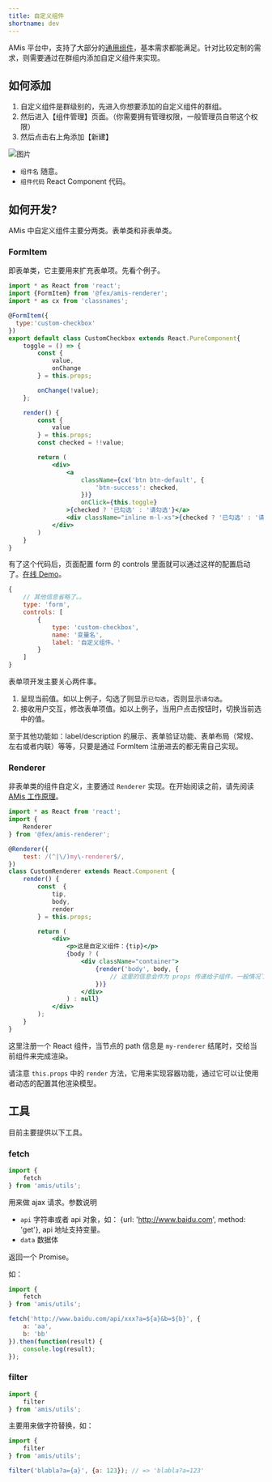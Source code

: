 ```yaml
---
title: 自定义组件
shortname: dev
---
```


AMis 平台中，支持了大部分的[通用组件](/docs/renderers)，基本需求都能满足。针对比较定制的需求，则需要通过在群组内添加自定义组件来实现。

## 如何添加

1. 自定义组件是群级别的，先进入你想要添加的自定义组件的群组。
2. 然后进入【组件管理】页面。（你需要拥有管理权限，一般管理员自带这个权限）
3. 然后点击右上角添加【新建】

![图片](http://bos.nj.bpc.baidu.com/v1/agroup/e3619506735bbec17ea83da71944fc447d709de4)

* `组件名` 随意。
* `组件代码` React Component 代码。

## 如何开发?

AMis 中自定义组件主要分两类。表单类和非表单类。

### FormItem

即表单类，它主要用来扩充表单项。先看个例子。

```jsx
import * as React from 'react';
import {FormItem} from '@fex/amis-renderer';
import * as cx from 'classnames';

@FormItem({
  type:'custom-checkbox'
})
export default class CustomCheckbox extends React.PureComponent{
    toggle = () => {
        const {
            value,
            onChange
        } = this.props;

        onChange(!value);
    };

    render() {
        const {
            value
        } = this.props;
        const checked = !!value;

        return (
            <div>
                <a 
                    className={cx('btn btn-default', {
                        'btn-success': checked,
                    })} 
                    onClick={this.toggle}
                >{checked ? '已勾选' : '请勾选'}</a>
                <div className="inline m-l-xs">{checked ? '已勾选' : '请勾选'}</div>
            </div>
        )
    }
}
```

有了这个代码后，页面配置 form 的 controls 里面就可以通过这样的配置启动了。[在线 Demo](http://amis.baidu.com/group/demo/custom)。

```js
{
    // 其他信息省略了。。
    type: 'form',
    controls: [
        {
            type: 'custom-checkbox',
            name: '变量名',
            label: '自定义组件。'
        }
    ]
}
```

表单项开发主要关心两件事。

1. 呈现当前值。如以上例子，勾选了则显示`已勾选`，否则显示`请勾选`。
2. 接收用户交互，修改表单项值。如以上例子，当用户点击按钮时，切换当前选中的值。

至于其他功能如：label/description 的展示、表单验证功能、表单布局（常规、左右或者内联）等等，只要是通过 FormItem 注册进去的都无需自己实现。

### Renderer

非表单类的组件自定义，主要通过 `Renderer` 实现。在开始阅读之前，请先阅读 [AMis 工作原理](/docs/sdk#工作原理)。

```jsx
import * as React from 'react';
import {
    Renderer
} from '@fex/amis-renderer';

@Renderer({
    test: /(^|\/)my\-renderer$/,
})
class CustomRenderer extends React.Component {
    render() {
        const  {
            tip,
            body,
            render
        } = this.props;

        return (
            <div>
                <p>这是自定义组件：{tip}</p>
                {body ? (
                    <div className="container">
                        {render('body', body, {
                            // 这里的信息会作为 props 传递给子组件，一般情况下都不需要这个
                        })}
                    </div>
                ) : null}
            </div>
        );
    }
}
```

这里注册一个 React 组件，当节点的 path 信息是 `my-renderer` 结尾时，交给当前组件来完成渲染。

请注意 `this.props` 中的 `render` 方法，它用来实现容器功能，通过它可以让使用者动态的配置其他渲染模型。


## 工具

目前主要提供以下工具。

### fetch

```jsx
import {
    fetch
} from 'amis/utils';
```

用来做 ajax 请求。参数说明

* `api` 字符串或者 api 对象，如： {url: 'http://www.baidu.com', method: 'get'}, api 地址支持变量。
* `data` 数据体

返回一个 Promise。

如： 

```js
import {
    fetch
} from 'amis/utils';

fetch('http://www.baidu.com/api/xxx?a=${a}&b=${b}', {
    a: 'aa',
    b: 'bb'
}).then(function(result) {
    console.log(result);
});
```

### filter 

```jsx
import {
    filter
} from 'amis/utils';
```

主要用来做字符替换，如：

```js
import {
    filter
} from 'amis/utils';

filter('blabla?a={a}', {a: 123}); // => 'blabla?a=123'
```